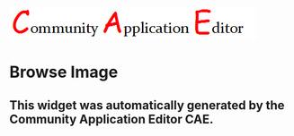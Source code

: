 ![CAE](https://github.com/cae-development/application-Image-Application/blob/gh-pages/frontendComponent-Browse-Image/img/logo.png)  

Browse Image
===================


This widget was automatically generated by the Community Application Editor CAE.  
---------------
